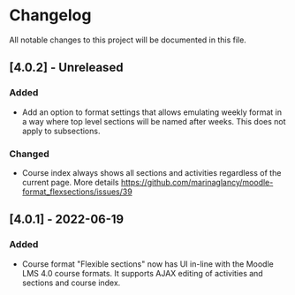 # Changelog
All notable changes to this project will be documented in this file.

## [4.0.2] - Unreleased
### Added
- Add an option to format settings that allows emulating weekly format in a way
  where top level sections will be named after weeks. This does not apply to subsections.
### Changed
- Course index always shows all sections and activities regardless of the current page. More details
  https://github.com/marinaglancy/moodle-format_flexsections/issues/39

## [4.0.1] - 2022-06-19
### Added
- Course format "Flexible sections" now has UI in-line with the Moodle LMS 4.0 course formats. It supports AJAX editing of activities and sections and course index.
